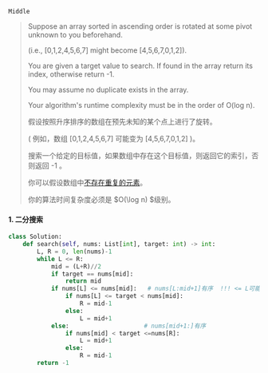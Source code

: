 `Middle`

> Suppose an array sorted in ascending order is rotated at some pivot unknown to you beforehand.
>
> (i.e., [0,1,2,4,5,6,7] might become [4,5,6,7,0,1,2]).
>
> You are given a target value to search. If found in the array return its index, otherwise return -1.
>
> You may assume no duplicate exists in the array.
>
> Your algorithm's runtime complexity must be in the order of O(log n).
>
> 假设按照升序排序的数组在预先未知的某个点上进行了旋转。
>
> ( 例如，数组 [0,1,2,4,5,6,7] 可能变为 [4,5,6,7,0,1,2] )。
>
> 搜索一个给定的目标值，如果数组中存在这个目标值，则返回它的索引，否则返回 -1 。
>
> 你可以假设数组中[不存在重复的元素]()。
>
> 你的算法时间复杂度必须是 $O(\log n) $级别。
>

#### 1. 二分搜索

```python
class Solution:
    def search(self, nums: List[int], target: int) -> int:
        L, R = 0, len(nums)-1
        while L <= R:
            mid = (L+R)//2
            if target == nums[mid]:
                return mid
            if nums[L] <= nums[mid]:   # nums[L:mid+1]有序  !!! <= L可能等于mid
                if nums[L] <= target < nums[mid]: 
                    R = mid-1           
                else:
                    L = mid+1
            else:                     # nums[mid+1:]有序
                if nums[mid] < target <=nums[R]:
                    L = mid+1
                else:
                    R = mid-1
        return -1
```

